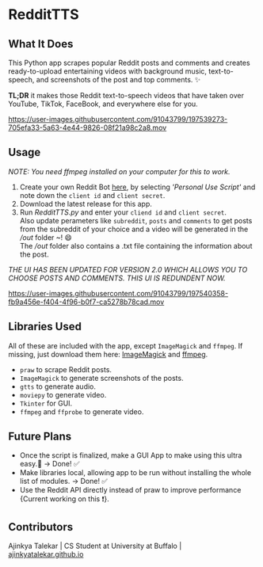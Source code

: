 # RedditTTS

## What It Does
This Python app scrapes popular Reddit posts and comments and creates ready-to-upload entertaining videos with background music, text-to-speech, 
and screenshots of the post and top comments. :sparkles:  
  
**TL;DR** it makes those Reddit text-to-speech videos that have taken over YouTube, TikTok, FaceBook, and everywhere else for you.


https://user-images.githubusercontent.com/91043799/197539273-705efa33-5a63-4e44-9826-08f21a98c2a8.mov


## Usage
*NOTE: You need ffmpeg installed on your computer for this to work.*
1. Create your own Reddit Bot [here](https://www.reddit.com/prefs/apps/), by selecting *'Personal Use Script'* and note down the `client id` and `client secret`.
2. Download the latest release for this app.
3. Run *RedditTTS.py* and enter your `cliend id` and `client secret`.  
Also update perameters like `subreddit`, `posts` and `comments` to get posts from the subreddit of your choice and a video will
be generated in the */out* folder ~! :smile:  
The */out* folder also contains a .txt file containing the information about the post.

*THE UI HAS BEEN UPDATED FOR VERSION 2.0 WHICH ALLOWS YOU TO CHOOSE POSTS AND COMMENTS. THIS UI IS REDUNDENT NOW.*

https://user-images.githubusercontent.com/91043799/197540358-fb9a456e-f404-4f96-b0f7-ca5278b78cad.mov

## Libraries Used
All of these are included with the app, except `ImageMagick` and `ffmpeg`. If missing, just download them here: [ImageMagick](https://wiki.python.org/moin/ImageMagick#:~:text=PythonMagick%20is%20the%20Python%20binding,a%20large%20variety%20of%20formats.) and [ffmpeg](https://ffmpeg.org/download.html). 
- `praw` to scrape Reddit posts.  
- `ImageMagick` to generate screenshots of the posts.  
- `gtts` to generate audio.  
- `moviepy` to generate video.  
- `Tkinter` for GUI.  
- `ffmpeg` and `ffprobe` to generate video.

## Future Plans
- Once the script is finalized, make a GUI App to make using this ultra easy.:dizzy: &rarr; Done! ✅
- Make libraries local, allowing app to be run without installing the whole list of modules. &rarr; Done! ✅
- Use the Reddit API directly instead of praw to improve performance {Current working on this :exclamation:}. 

## Contributors
Ajinkya Talekar | CS Student at University at Buffalo | [ajinkyatalekar.github.io](https://ajinkyatalekar.github.io)
